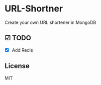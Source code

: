# URL-Shortner
Create your own URL shortener in MongoDB


## ☑ TODO

* [x] Add Redis

## License

MIT
